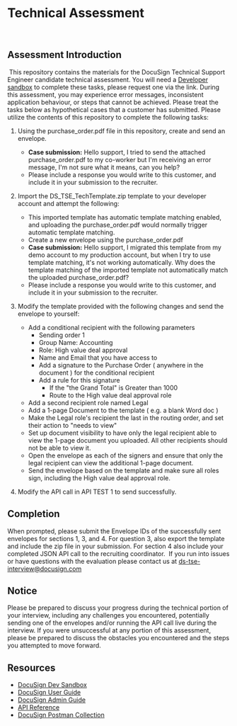 # Technical Assessment
​
## Assessment Introduction
​
This repository contains the materials for the DocuSign Technical Support Engineer candidate technical assessment. You will need a [Developer sandbox](https://go.docusign.com/sandbox/productshot/) to complete these tasks, please request one via the link. During this assessment, you may experience error messages, inconsistent application behaviour, or steps that cannot be achieved. Please treat the tasks below as hypothetical cases that a customer has submitted. 
​
Please utilize the contents of this repository to complete the following tasks:
​
1. Using the purchase_order.pdf file in this repository, create and send an envelope.
     - **Case submission:** Hello support, I tried to send the attached purchase_order.pdf to my co-worker but I'm receiving an error message, I'm not sure what it means, can you help?
     - Please include a response you would write to this customer, and include it in your submission to the recruiter. 
2. Import the DS_TSE_TechTemplate.zip template to your developer account and attempt the following:
     - This imported template has automatic template matching enabled, and uploading the purchase_order.pdf would normally trigger automatic template matching.
     - Create a new envelope using the purchase_order.pdf
     - **Case submission:** Hello support, I migrated this template from my demo account to my production account, but when I try to use template matching, it's not working automatically. Why does the template matching of the imported template not automatically match the uploaded purchase_order.pdf?
     - Please include a response you would write to this customer, and include it in your submission to the recruiter.
3. Modify the template provided with the following changes and send the envelope to yourself:
    - Add a conditional recipient with the following parameters
        - Sending order 1
        - Group Name: Accounting
        - Role: High value deal approval
        - Name and Email that you have access to
        - Add a signature to the Purchase Order ( anywhere in the document ) for the conditional recipient
        - Add a rule for this signature
            - If the "the Grand Total" is Greater than 1000
            - Route to the High value deal approval role
    - Add a second recipient role named Legal
    - Add a 1-page Document to the template ( e.g. a blank Word doc )
    - Make the Legal role's recipient the last in the routing order, and set their action to "needs to view"
    - Set up document visibility to have only the legal recipient able to view the 1-page document you uploaded. All other recipients should not be able to view it. 
    - Open the envelope as each of the signers and ensure that only the legal recipient can view the additional 1-page document.
    - Send the envelope based on the template and make sure all roles sign, including the High value deal approval role. 
		
4. Modify the API call in API TEST 1 to send successfully.
​
## Completion
When prompted, please submit the Envelope IDs of the successfully sent envelopes for sections 1, 3, and 4. For question 3, also export the template and include the zip file in your submission.  For section 4 also include your completed JSON API call to the recruiting coordinator.
​
If you run into issues or have questions with the evaluation please contact us at [ds-tse-interview@docusign.com](mailto:ds-tse-interview@docusign.com)
​
## Notice
Please be prepared to discuss your progress during the technical portion of your interview, including any challenges you encountered, potentially sending one of the envelopes and/or running the API call live during the interview. If you were unsuccessful at any portion of this assessment, please be prepared to discuss the obstacles you encountered and the steps you attempted to move forward.
​
​
## Resources
- [DocuSign Dev Sandbox](https://go.docusign.com/sandbox/productshot/)
- [DocuSign User Guide](https://support.docusign.com/en/guides/ndse-user-guide)
- [DocuSign Admin Guide](https://support.docusign.com/en/guides/ndse-admin-guide)
- [API Reference](https://developers.docusign.com/docs/esign-rest-api/reference/)
- [DocuSign Postman Collection](https://www.docusign.com/blog/dsdev-please-mr-postman)
​
